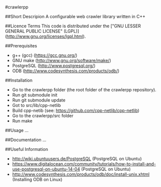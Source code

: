 #crawlerpp

##Short Descripion
A configurable web crawler library written in C++

##Licence Terms
This code is distributed under the ["GNU LESSER GENERAL PUBLIC LICENSE" (LGPL)] (http://www.gnu.org/licenses/lgpl.html).

##Prerequisites
* g++ (gcc) (https://gcc.gnu.org/)
* GNU make (http://www.gnu.org/software/make/)
* PostgreSQL (http://www.postgresql.org/)
* ODB (http://www.codesynthesis.com/products/odb/)

##Installation
* Go to the crawlerpp folder (the root folder of the crawlerpp repository).
* Run git submodule init
* Run git submodule update
* Got to src/lib/cpp-netlib
* Build cpp-netib (see: https://github.com/cpp-netlib/cpp-netlib)
* Go to the crawlerpp/src folder
* Run make

##Usage
...

##Documentation
...

##Useful Information
* http://wiki.ubuntuusers.de/PostgreSQL (PostgreSQL on Ubuntu)
* https://www.digitalocean.com/community/tutorials/how-to-install-and-use-postgresql-on-ubuntu-14-04 (PostgreSQL on Ubuntu)
* http://www.codesynthesis.com/products/odb/doc/install-unix.xhtml (Installing ODB on Linux)
